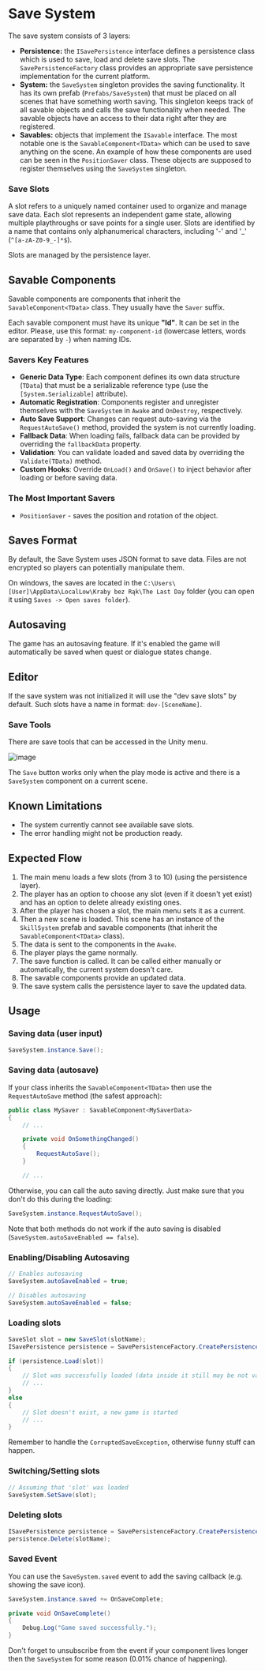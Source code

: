 # Save System

The save system consists of 3 layers:

- **Persistence:** the `ISavePersistence` interface defines a persistence class which is used to save, load and delete save slots. The `SavePersistenceFactory` class provides an appropriate save persistence implementation for the current platform.
- **System:** the `SaveSystem` singleton provides the saving functionality. It has its own prefab (`Prefabs/SaveSystem`) that must be placed on all scenes that have something worth saving. This singleton keeps track of all savable objects and calls the save functionality when needed. The savable objects have an access to their data right after they are registered.
- **Savables:** objects that implement the `ISavable` interface. The most notable one is the `SavableComponent<TData>` which can be used to save anything on the scene. An example of how these components are used can be seen in the `PositionSaver` class. These objects are supposed to register themselves using the `SaveSystem` singleton.

### Save Slots
A slot refers to a uniquely named container used to organize and manage save data. Each slot represents an independent game state, allowing multiple playthroughs or save points for a single user. Slots are identified by a name that contains only alphanumerical characters, including '-' and '_' (`^[a-zA-Z0-9_-]*$`).

Slots are managed by the persistence layer.

## Savable Components

Savable components are components that inherit the `SavableComponent<TData>` class. They usually have the `Saver` suffix.

Each savable component must have its unique **"Id"**. It can be set in the editor. Please, use this format: `my-component-id` (lowercase letters, words are separated by `-`) when naming IDs.

### Savers Key Features

- **Generic Data Type**: Each component defines its own data structure (`TData`) that must be a serializable reference type (use the `[System.Serializable]` attribute).
- **Automatic Registration**: Components register and unregister themselves with the `SaveSystem` in `Awake` and `OnDestroy`, respectively.
- **Auto Save Support**: Changes can request auto-saving via the `RequestAutoSave()` method, provided the system is not currently loading.
- **Fallback Data**: When loading fails, fallback data can be provided by overriding the `fallbackData` property.
- **Validation**: You can validate loaded and saved data by overriding the `Validate(TData)` method.
- **Custom Hooks**: Override `OnLoad()` and `OnSave()` to inject behavior after loading or before saving data.

### The Most Important Savers

- `PositionSaver` - saves the position and rotation of the object.

## Saves Format

By default, the Save System uses JSON format to save data. Files are not encrypted so players can potentially manipulate them. 

On windows, the saves are located in the `C:\Users\[User]\AppData\LocalLow\Kraby bez Rąk\The Last Day` folder (you can open it using `Saves -> Open saves folder`).

## Autosaving

The game has an autosaving feature. If it's enabled the game will automatically be saved when quest or dialogue states change.

## Editor

If the save system was not initialized it will use the "dev save slots" by default. Such slots have a name in format: `dev-[SceneName]`.

### Save Tools
There are save tools that can be accessed in the Unity menu.
 
![image](https://github.com/user-attachments/assets/2c68cf58-05d4-440a-87a6-4293185afe97)

The `Save` button works only when the play mode is active and there is a `SaveSystem` component on a current scene.

## Known Limitations

- The system currently cannot see available save slots.
- The error handling might not be production ready.

## Expected Flow
1. The main menu loads a few slots (from 3 to 10) (using the persistence layer).
2. The player has an option to choose any slot (even if it doesn't yet exist) and has an option to delete already existing ones.
3. After the player has chosen a slot, the main menu sets it as a current.
4. Then a new scene is loaded. This scene has an instance of the `SkillSystem` prefab and savable components (that inherit the `SavableComponent<TData>` class).
5. The data is sent to the components in the `Awake`.
6. The player plays the game normally.
7. The save function is called. It can be called either manually or automatically, the current system doesn't care.
8. The savable components provide an updated data.
9. The save system calls the persistence layer to save the updated data.

## Usage

### Saving data (user input)
```csharp
SaveSystem.instance.Save();
```

### Saving data (autosave) 

If your class inherits the `SavableComponent<TData>` then use the `RequestAutoSave` method (the safest approach):

```csharp
public class MySaver : SavableComponent<MySaverData>
{
    // ...

	private void OnSomethingChanged() 
    {
		RequestAutoSave();
	}

    // ...
```

Otherwise, you can call the auto saving directly. Just make sure that you don't do this during the loading:

```csharp
SaveSystem.instance.RequestAutoSave();
```

Note that both methods do not work if the auto saving is disabled (`SaveSystem.autoSaveEnabled == false`).

### Enabling/Disabling Autosaving

```csharp
// Enables autosaving
SaveSystem.autoSaveEnabled = true;

// Disables autosaving
SaveSystem.autoSaveEnabled = false;
```

### Loading slots
```csharp
SaveSlot slot = new SaveSlot(slotName);
ISavePersistence persistence = SavePersistenceFactory.CreatePersistence();

if (persistence.Load(slot))
{
    // Slot was successfully loaded (data inside it still may be not valid)
    // ...
}
else
{
    // Slot doesn't exist, a new game is started
    // ... 
}
```
Remember to handle the `CorruptedSaveException`, otherwise funny stuff can happen.

### Switching/Setting slots
```csharp
// Assuming that 'slot' was loaded
SaveSystem.SetSave(slot);
```

### Deleting slots
```csharp
ISavePersistence persistence = SavePersistenceFactory.CreatePersistence();
persistence.Delete(slotName);
```

### Saved Event

You can use the `SaveSystem.saved` event to add the saving callback (e.g. showing the save icon).

```csharp
SaveSystem.instance.saved += OnSaveComplete;

private void OnSaveComplete()
{
    Debug.Log("Game saved successfully.");
}
```

Don't forget to unsubscribe from the event if your component lives longer then the `SaveSystem` for some reason (0.01% chance of happening).